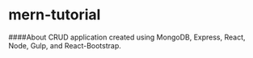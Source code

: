 mern-tutorial
===============

####About
CRUD application created using MongoDB, Express, React, Node, Gulp, and React-Bootstrap.